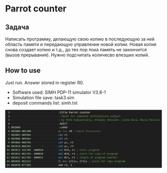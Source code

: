 # Parrot counter

## Задача

Написать программу, делающую свою копию в последующую за ней область памяти и передающую управление новой копии. Новая копия снова создает копию и т.д., до тех пор пока память не закончится (вызов прерывания). Нужно подсчитать количесво влезших копий.

## How to use

Just run. Answer stored in register R0.

* Software used: SIMH PDP-11 simulator V3.8-1
* Simulation file save: task3.sim
* deposit commands list: simh.txt

![MACRO-11 Listing screenshot](screenshot.png)